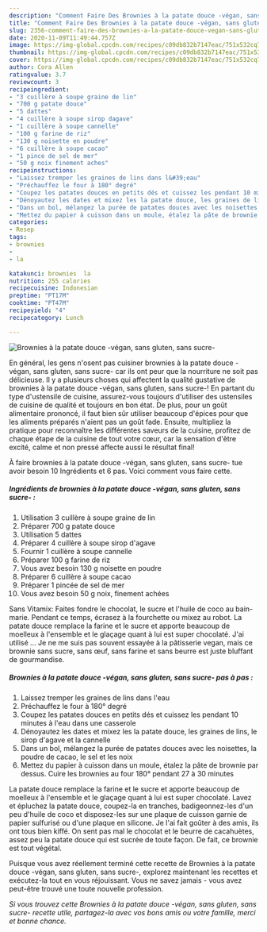 ```yaml
---
description: "Comment Faire Des Brownies à la patate douce -végan, sans gluten, sans sucre-"
title: "Comment Faire Des Brownies à la patate douce -végan, sans gluten, sans sucre-"
slug: 2356-comment-faire-des-brownies-a-la-patate-douce-vegan-sans-gluten-sans-sucre
date: 2020-11-09T11:49:44.757Z
image: https://img-global.cpcdn.com/recipes/c09db832b7147eac/751x532cq70/brownies-a-la-patate-douce-vegan-sans-gluten-sans-sucre-photo-principale-de-la-recette.jpg
thumbnail: https://img-global.cpcdn.com/recipes/c09db832b7147eac/751x532cq70/brownies-a-la-patate-douce-vegan-sans-gluten-sans-sucre-photo-principale-de-la-recette.jpg
cover: https://img-global.cpcdn.com/recipes/c09db832b7147eac/751x532cq70/brownies-a-la-patate-douce-vegan-sans-gluten-sans-sucre-photo-principale-de-la-recette.jpg
author: Cora Allen
ratingvalue: 3.7
reviewcount: 3
recipeingredient:
- "3 cuillère à soupe graine de lin"
- "700 g patate douce"
- "5 dattes"
- "4 cuillère à soupe sirop dagave"
- "1 cuillère à soupe cannelle"
- "100 g farine de riz"
- "130 g noisette en poudre"
- "6 cuillère à soupe cacao"
- "1 pince de sel de mer"
- "50 g noix finement aches"
recipeinstructions:
- "Laissez tremper les graines de lins dans l&#39;eau"
- "Préchauffez le four à 180° degré"
- "Coupez les patates douces en petits dés et cuissez les pendant 10 minutes à l&#39;eau dans une casserole"
- "Dénoyautez les dates et mixez les la patate douce, les graines de lins, le sirop d&#39;agave et la cannelle"
- "Dans un bol, mélangez la purée de patates douces avec les noisettes, la poudre de cacao, le sel et les noix"
- "Mettez du papier à cuisson dans un moule, étalez la pâte de brownie par dessus. Cuire les brownies au four 180° pendant 27 à 30 minutes"
categories:
- Resep
tags:
- brownies
- 
- la

katakunci: brownies  la 
nutrition: 255 calories
recipecuisine: Indonesian
preptime: "PT17M"
cooktime: "PT47M"
recipeyield: "4"
recipecategory: Lunch

---
```



![Brownies à la patate douce -végan, sans gluten, sans sucre-](https://img-global.cpcdn.com/recipes/c09db832b7147eac/751x532cq70/brownies-a-la-patate-douce-vegan-sans-gluten-sans-sucre-photo-principale-de-la-recette.jpg)

En général, les gens n'osent pas cuisiner brownies à la patate douce -végan, sans gluten, sans sucre- car ils ont peur que la nourriture ne soit pas délicieuse. Il y a plusieurs choses qui affectent la qualité gustative de brownies à la patate douce -végan, sans gluten, sans sucre-! En partant du type d'ustensile de cuisine, assurez-vous toujours d'utiliser des ustensiles de cuisine de qualité et toujours en bon état. De plus, pour un goût alimentaire prononcé, il faut bien sûr utiliser beaucoup d'épices pour que les aliments préparés n'aient pas un goût fade. Ensuite, multipliez la pratique pour reconnaître les différentes saveurs de la cuisine, profitez de chaque étape de la cuisine de tout votre cœur, car la sensation d'être excité, calme et non pressé affecte aussi le résultat final!

<!--inarticleads1-->

À faire brownies à la patate douce -végan, sans gluten, sans sucre- tue avoir besoin 10 Ingrédients et 6 pas. Voici comment vous faire cette.

##### Ingrédients de brownies à la patate douce -végan, sans gluten, sans sucre- :

1. Utilisation 3 cuillère à soupe graine de lin
1. Préparer 700 g patate douce
1. Utilisation 5 dattes
1. Préparer 4 cuillère à soupe sirop d&#39;agave
1. Fournir 1 cuillère à soupe cannelle
1. Préparer 100 g farine de riz
1. Vous avez besoin 130 g noisette en poudre
1. Préparer 6 cuillère à soupe cacao
1. Préparer 1 pincée de sel de mer
1. Vous avez besoin 50 g noix, finement achées


Sans Vitamix: Faites fondre le chocolat, le sucre et l&#39;huile de coco au bain-marie. Pendant ce temps, écrasez à la fourchette ou mixez au robot. La patate douce remplace la farine et le sucre et apporte beaucoup de moelleux à l&#39;ensemble et le glaçage quant à lui est super chocolaté. J&#39;ai utilisé … Je ne me suis pas souvent essayée à la pâtisserie vegan, mais ce brownie sans sucre, sans œuf, sans farine et sans beurre est juste bluffant de gourmandise. 

<!--inarticleads2-->

##### Brownies à la patate douce -végan, sans gluten, sans sucre- pas à pas :

1. Laissez tremper les graines de lins dans l&#39;eau
1. Préchauffez le four à 180° degré
1. Coupez les patates douces en petits dés et cuissez les pendant 10 minutes à l&#39;eau dans une casserole
1. Dénoyautez les dates et mixez les la patate douce, les graines de lins, le sirop d&#39;agave et la cannelle
1. Dans un bol, mélangez la purée de patates douces avec les noisettes, la poudre de cacao, le sel et les noix
1. Mettez du papier à cuisson dans un moule, étalez la pâte de brownie par dessus. Cuire les brownies au four 180° pendant 27 à 30 minutes


La patate douce remplace la farine et le sucre et apporte beaucoup de moelleux à l&#39;ensemble et le glaçage quant à lui est super chocolaté. Lavez et épluchez la patate douce, coupez-la en tranches, badigeonnez-les d&#39;un peu d&#39;huile de coco et disposez-les sur une plaque de cuisson garnie de papier sulfurisé ou d&#39;une plaque en silicone. Je l&#39;ai fait goûter à des amis, ils ont tous bien kiffé. On sent pas mal le chocolat et le beurre de cacahuètes, assez peu la patate douce qui est sucrée de toute façon. De fait, ce brownie est tout végétal. 

<!--inarticleads1-->

<p>
Puisque vous avez réellement terminé cette recette de Brownies à la patate douce -végan, sans gluten, sans sucre-, explorez maintenant les recettes et exécutez-la tout en vous réjouissant. Vous ne savez jamais - vous avez peut-être trouvé une toute nouvelle profession.
</p>

<p>
<i>Si vous trouvez cette Brownies à la patate douce -végan, sans gluten, sans sucre- recette utile, partagez-la avec vos bons amis ou votre famille, merci et bonne chance.</i>
</p>
